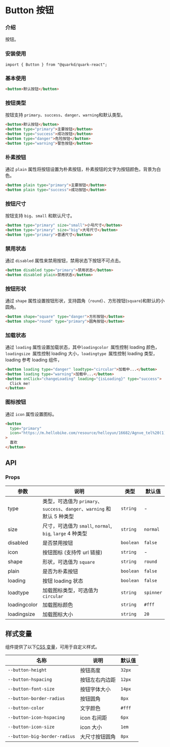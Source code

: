 # Button 按钮

### 介绍

按钮。

### 安装使用

```tsx
import { Button } from "@quarkd/quark-react";
```

### 基本使用

```html
<button>默认按钮</button>
```

### 按钮类型

按钮支持 `primary`、`success`、`danger`、`warning`和默认类型。

```html
<button>默认按钮</button>
<button type="primary">主要按钮</button>
<button type="success">成功按钮</button>
<button type="danger">危险按钮</button>
<button type="warning">警告按钮</button>
```

### 朴素按钮

通过 `plain` 属性将按钮设置为朴素按钮，朴素按钮的文字为按钮颜色，背景为白色。

```html
<button plain type="primary">主要按钮</button>
<button plain type="success">成功按钮</button>
```

### 按钮尺寸

按钮支持 `big`、`small` 和默认尺寸。

```html
<button type="primary" size="small">小号尺寸</button>
<button type="primary" size="big">大号尺寸</button>
<button type="primary">普通尺寸</button>
```

### 禁用状态

通过 `disabled` 属性来禁用按钮，禁用状态下按钮不可点击。

```html
<button disabled type="primary">禁用状态</button>
<button disabled plain>禁用状态</button>
```

### 按钮形状

通过 `shape` 属性设置按钮形状，支持圆角（`round`）、方形按钮(`square`)和默认的小圆角。

```html
<button shape="square" type="danger">方形按钮</button>
<button shape="round" type="primary">圆角按钮</button>
```

### 加载状态

通过 `loading` 属性设置加载状态，其中`loadingcolor `属性控制 loading 颜色，`loadingsize `属性控制 loading 大小，`loadingtype `属性控制 loading 类型，loading 参考 loading 组件，

```html
<button loading type="danger" loadtype="circular">加载中...</button>
<button loading type="warning">加载中...</button>
<button onClick="changeLoading" loading="{isLoading}" type="success">
  Click me!
</button>
```

### 图标按钮

通过 `icon` 属性设置图标。

```html
<button
  type="primary"
  icon="https://m.hellobike.com/resource/helloyun/16682/Agnve_tel%20(1).png"
>
  喜欢
</button>
```

## API

### Props

| 参数         | 说明                                                                     | 类型      | 默认值    |
| ------------ | ------------------------------------------------------------------------ | --------- | --------- |
| type         | 类型，可选值为 `primary`、`success`、`danger`、`warning` 和默认 5 种类型 | `string`  | -         |
| size         | 尺寸，可选值为 `small`, `normal`, `big`, `large` 4 种类型                | `string`  | `normal`  |
| disabled     | 是否禁用按钮                                                             | `boolean` | `false`   |
| icon         | 按钮图标 (支持传 url 链接)                                               | `string`  | -         |
| shape        | 形状，可选值为 `square`                                                  | `string`  | `round`   |
| plain        | 是否为朴素按钮                                                           | `boolean` | `false `  |
| loading      | 按钮 loading 状态                                                        | `boolean` | `false`   |
| loadtype     | 加载图标类型，可选值为 `circular`                                        | `string`  | `spinner` |
| loadingcolor | 加载图标颜色                                                             | `string`  | `#fff`    |
| loadingsize  | 加载图标大小                                                             | `string`  | `20`      |

## 样式变量

组件提供了以下[CSS 变量](https://developer.mozilla.org/zh-CN/docs/Web/CSS/Using_CSS_custom_properties)，可用于自定义样式。

| 名称                         | 说明           | 默认值 |
| ---------------------------- | -------------- | ------ |
| `--button-height`            | 按钮高度       | `32px` |
| `--button-hspacing`          | 按钮左右内边距 | `12px` |
| `--button-font-size`         | 按钮字体大小   | `14px` |
| `--button-border-radius`     | 按钮圆角       | `8px`  |
| `--button-color`             | 文字颜色       | `#fff` |
| `--button-icon-hspacing`     | icon 右间距    | `6px`  |
| `--button-icon-size`         | icon 大小      | `1em`  |
| `--button-big-border-radius` | 大尺寸按钮圆角 | `8px`  |
